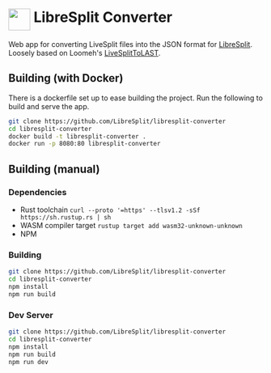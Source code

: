 # <img src="https://raw.githubusercontent.com/LibreSplit/LibreSplit/refs/heads/main/assets/libresplit.svg" width=43 align=top> LibreSplit Converter

Web app for converting LiveSplit files into the JSON format for [LibreSplit](https://github.com/wins1ey/LibreSplit "LibreSplit"). Loosely based on Loomeh's [LiveSplitToLAST](https://github.com/Loomeh/LiveSplitToLAST "LiveSplitToLAST").

## Building (with Docker)
There is a dockerfile set up to ease building the project. Run the following to build and serve the app.
```bash
git clone https://github.com/LibreSplit/libresplit-converter
cd libresplit-converter
docker build -t libresplit-converter .
docker run -p 8080:80 libresplit-converter
```

## Building (manual)
### Dependencies
- Rust toolchain `curl --proto '=https' --tlsv1.2 -sSf https://sh.rustup.rs | sh`
- WASM compiler target `rustup target add wasm32-unknown-unknown`
- NPM

### Building
```bash
git clone https://github.com/LibreSplit/libresplit-converter
cd libresplit-converter
npm install
npm run build
```

### Dev Server
```bash
git clone https://github.com/LibreSplit/libresplit-converter
cd libresplit-converter
npm install
npm run build
npm run dev
```
